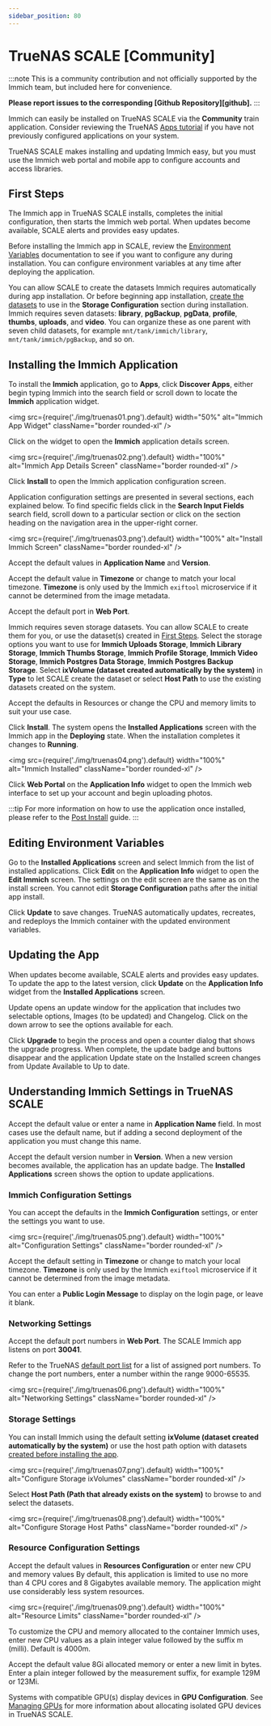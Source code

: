 ```yaml
---
sidebar_position: 80
---
```


# TrueNAS SCALE [Community]

:::note
This is a community contribution and not officially supported by the Immich team, but included here for convenience.

**Please report issues to the corresponding [Github Repository][github].**
:::

Immich can easily be installed on TrueNAS SCALE via the **Community** train application.
Consider reviewing the TrueNAS [Apps tutorial](https://www.truenas.com/docs/scale/scaletutorials/apps/) if you have not previously configured applications on your system.

TrueNAS SCALE makes installing and updating Immich easy, but you must use the Immich web portal and mobile app to configure accounts and access libraries.

## First Steps

The Immich app in TrueNAS SCALE installs, completes the initial configuration, then starts the Immich web portal.
When updates become available, SCALE alerts and provides easy updates.

Before installing the Immich app in SCALE, review the [Environment Variables](/docs/install/environment-variables.md) documentation to see if you want to configure any during installation.
You can configure environment variables at any time after deploying the application.

You can allow SCALE to create the datasets Immich requires automatically during app installation.
Or before beginning app installation, [create the datasets](https://www.truenas.com/docs/scale/scaletutorials/storage/datasets/datasetsscale/) to use in the **Storage Configuration** section during installation.
Immich requires seven datasets: **library**, **pgBackup**, **pgData**, **profile**, **thumbs**, **uploads**, and **video**.
You can organize these as one parent with seven child datasets, for example `mnt/tank/immich/library`, `mnt/tank/immich/pgBackup`, and so on.

## Installing the Immich Application

To install the **Immich** application, go to **Apps**, click **Discover Apps**, either begin typing Immich into the search field or scroll down to locate the **Immich** application widget.

<img
src={require('./img/truenas01.png').default}
width="50%"
alt="Immich App Widget"
className="border rounded-xl"
/>

Click on the widget to open the **Immich** application details screen.

<img
src={require('./img/truenas02.png').default}
width="100%"
alt="Immich App Details Screen"
className="border rounded-xl"
/>

Click **Install** to open the Immich application configuration screen.

Application configuration settings are presented in several sections, each explained below.
To find specific fields click in the **Search Input Fields** search field, scroll down to a particular section or click on the section heading on the navigation area in the upper-right corner.

<img
src={require('./img/truenas03.png').default}
width="100%"
alt="Install Immich Screen"
className="border rounded-xl"
/>

Accept the default values in **Application Name** and **Version**.

Accept the default value in **Timezone** or change to match your local timezone.
**Timezone** is only used by the Immich `exiftool` microservice if it cannot be determined from the image metadata.

Accept the default port in **Web Port**.

Immich requires seven storage datasets.
You can allow SCALE to create them for you, or use the dataset(s) created in [First Steps](#first-steps).
Select the storage options you want to use for **Immich Uploads Storage**, **Immich Library Storage**, **Immich Thumbs Storage**, **Immich Profile Storage**, **Immich Video Storage**, **Immich Postgres Data Storage**, **Immich Postgres Backup Storage**.
Select **ixVolume (dataset created automatically by the system)** in **Type** to let SCALE create the dataset or select **Host Path** to use the existing datasets created on the system.

Accept the defaults in Resources or change the CPU and memory limits to suit your use case.

Click **Install**.
The system opens the **Installed Applications** screen with the Immich app in the **Deploying** state.
When the installation completes it changes to **Running**.

<img
src={require('./img/truenas04.png').default}
width="100%"
alt="Immich Installed"
className="border rounded-xl"
/>

Click **Web Portal** on the **Application Info** widget to open the Immich web interface to set up your account and begin uploading photos.

:::tip
For more information on how to use the application once installed, please refer to the [Post Install](/docs/install/post-install.mdx) guide.
:::

## Editing Environment Variables

Go to the **Installed Applications** screen and select Immich from the list of installed applications.
Click **Edit** on the **Application Info** widget to open the **Edit Immich** screen.
The settings on the edit screen are the same as on the install screen.
You cannot edit **Storage Configuration** paths after the initial app install.

Click **Update** to save changes.
TrueNAS automatically updates, recreates, and redeploys the Immich container with the updated environment variables.

## Updating the App
When updates become available, SCALE alerts and provides easy updates.
To update the app to the latest version, click **Update** on the **Application Info** widget from the **Installed Applications** screen.

Update opens an update window for the application that includes two selectable options, Images (to be updated) and Changelog. Click on the down arrow to see the options available for each.

Click **Upgrade** to begin the process and open a counter dialog that shows the upgrade progress. When complete, the update badge and buttons disappear and the application Update state on the Installed screen changes from Update Available to Up to date.

## Understanding Immich Settings in TrueNAS SCALE

Accept the default value or enter a name in **Application Name** field.
In most cases use the default name, but if adding a second deployment of the application you must change this name.

Accept the default version number in **Version**.
When a new version becomes available, the application has an update badge.
The **Installed Applications** screen shows the option to update applications.

### Immich Configuration Settings

You can accept the defaults in the **Immich Configuration** settings, or enter the settings you want to use.

<img
src={require('./img/truenas05.png').default}
width="100%"
alt="Configuration Settings"
className="border rounded-xl"
/>

Accept the default setting in **Timezone** or change to match your local timezone.
**Timezone** is only used by the Immich `exiftool` microservice if it cannot be determined from the image metadata.

You can enter a **Public Login Message** to display on the login page, or leave it blank.

### Networking Settings

Accept the default port numbers in **Web Port**.
The SCALE Immich app listens on port **30041**.

Refer to the TrueNAS [default port list](https://www.truenas.com/docs/references/defaultports/) for a list of assigned port numbers.
To change the port numbers, enter a number within the range 9000-65535.

<img
src={require('./img/truenas06.png').default}
width="100%"
alt="Networking Settings"
className="border rounded-xl"
/>

### Storage Settings

You can install Immich using the default setting **ixVolume (dataset created automatically by the system)** or use the host path option with datasets [created before installing the app](#first-steps).

<img
src={require('./img/truenas07.png').default}
width="100%"
alt="Configure Storage ixVolumes"
className="border rounded-xl"
/>

Select **Host Path (Path that already exists on the system)** to browse to and select the datasets.

<img
src={require('./img/truenas08.png').default}
width="100%"
alt="Configure Storage Host Paths"
className="border rounded-xl"
/>

### Resource Configuration Settings

Accept the default values in **Resources Configuration** or enter new CPU and memory values
By default, this application is limited to use no more than 4 CPU cores and 8 Gigabytes available memory. The application might use considerably less system resources.

<img
src={require('./img/truenas09.png').default}
width="100%"
alt="Resource Limits"
className="border rounded-xl"
/>

To customize the CPU and memory allocated to the container Immich uses, enter new CPU values as a plain integer value followed by the suffix m (milli).
Default is 4000m.

Accept the default value 8Gi allocated memory or enter a new limit in bytes.
Enter a plain integer followed by the measurement suffix, for example 129M or 123Mi.

Systems with compatible GPU(s) display devices in **GPU Configuration**.
See [Managing GPUs](https://www.truenas.com/docs/scale/scaletutorials/systemsettings/advanced/managegpuscale/) for more information about allocating isolated GPU devices in TrueNAS SCALE.
